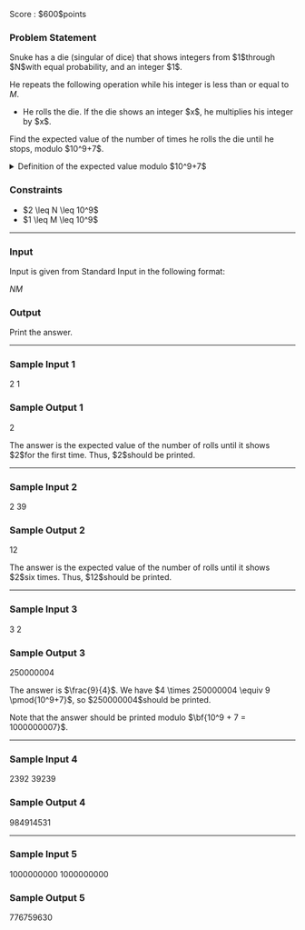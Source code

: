 
<div>

<span>

<span>

<p>
Score : $600$points
</p>

<div>

<section>

### **Problem Statement**

<p>
Snuke has a die (singular of dice) that shows integers from $1$through $N$with equal probability, and an integer $1$.

He repeats the following operation while his integer is less than or equal to $M$.
</p>

<ul>

<li>
He rolls the die.  If the die shows an integer $x$, he multiplies his integer by $x$.
</li>

</ul>

<p>
Find the expected value of the number of times he rolls the die until he stops, modulo $10^9+7$.
</p>

<details>

<summary>
Definition of the expected value modulo $10^9+7$
</summary>
We can prove that the desired expected value is always a rational number.  Moreover, under the constraints of the problem, when the value is represented as an irreducible fraction $\frac{P}{Q}$, we can also prove that $Q \not\equiv 0 \pmod{10^9+7}$.  Thus, an integer $R$such that $R \times Q \equiv P \pmod{10^9+7}$and $0 \leq R \lt 10^9+7$is uniquely determined.  Answer such $R$.


</details>

</section>

</div>

<div>

<section>

### **Constraints**

<ul>

<li>
$2 \leq N \leq 10^9$
</li>

<li>
$1 \leq M \leq 10^9$
</li>

</ul>

</section>

</div>

---

<div>

<div>

<section>

### **Input**

<p>
Input is given from Standard Input in the following format:
</p>

<div>

$N$$M$
</div>

</section>

</div>

<div>

<section>

### **Output**

<p>
Print the answer.
</p>

</section>

</div>

</div>

---

<div>

<section>

### **Sample Input 1**

<div>

2 1

</div>

</section>

</div>

<div>

<section>

### **Sample Output 1**

<div>

2

</div>

<p>
The answer is the expected value of the number of rolls until it shows $2$for the first time.  Thus, $2$should be printed.
</p>

</section>

</div>

---

<div>

<section>

### **Sample Input 2**

<div>

2 39

</div>

</section>

</div>

<div>

<section>

### **Sample Output 2**

<div>

12

</div>

<p>
The answer is the expected value of the number of rolls until it shows $2$six times.  Thus, $12$should be printed.
</p>

</section>

</div>

---

<div>

<section>

### **Sample Input 3**

<div>

3 2

</div>

</section>

</div>

<div>

<section>

### **Sample Output 3**

<div>

250000004

</div>

<p>
The answer is $\frac{9}{4}$.  We have $4 \times 250000004 \equiv 9 \pmod{10^9+7}$, so $250000004$should be printed.

Note that the answer should be printed modulo $\bf{10^9 + 7 = 1000000007}$.
</p>

</section>

</div>

---

<div>

<section>

### **Sample Input 4**

<div>

2392 39239

</div>

</section>

</div>

<div>

<section>

### **Sample Output 4**

<div>

984914531

</div>

</section>

</div>

---

<div>

<section>

### **Sample Input 5**

<div>

1000000000 1000000000

</div>

</section>

</div>

<div>

<section>

### **Sample Output 5**

<div>

776759630

</div>

</section>

</div>

</span>

</span>

</div>

